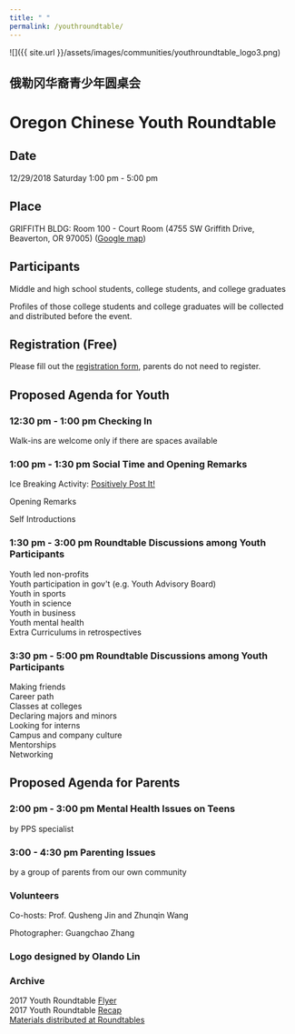 ```yaml
---
title: " "
permalink: /youthroundtable/
---
```


![]({{ site.url }}/assets/images/communities/youthroundtable_logo3.png)

## 俄勒冈华裔青少年圆桌会
# Oregon Chinese Youth Roundtable

## Date
12/29/2018 Saturday 1:00 pm - 5:00 pm

## Place
GRIFFITH BLDG: Room 100 - Court Room (4755 SW Griffith Drive, Beaverton, OR 97005) ([Google map](https://goo.gl/maps/8CKG6jYK3a82))

## Participants

Middle and high school students, college students, and college graduates

Profiles of those college students and college graduates will be collected and distributed before the event.

## Registration (Free)

Please fill out the [registration form](https://docs.google.com/forms/d/e/1FAIpQLSe3US3y88Gut91Fc1zL7OabBz-XI-JRAlOepgQqNvGKtvSaFQ/viewform?vc=0&c=0&w=1), parents do not need to register.

## Proposed Agenda for Youth

### 12:30 pm - 1:00 pm Checking In

Walk-ins are welcome only if there are spaces available

### 1:00 pm - 1:30 pm Social Time and Opening Remarks

Ice Breaking Activity: [Positively Post It!](https://www.facebook.com/Positively-Post-It-1527356444166258/)

Opening Remarks

Self Introductions

### 1:30 pm - 3:00 pm Roundtable Discussions among Youth Participants

Youth led non-profits  
Youth participation in gov't (e.g. Youth Advisory Board)  
Youth in sports  
Youth in science  
Youth in business  
Youth mental health  
Extra Curriculums in retrospectives  

### 3:30 pm - 5:00 pm Roundtable Discussions among Youth Participants

Making friends  
Career path  
Classes at colleges  
Declaring majors and minors  
Looking for interns  
Campus and company culture  
Mentorships  
Networking  

## Proposed Agenda for Parents

### 2:00 pm - 3:00 pm Mental Health Issues on Teens  

by PPS specialist  

### 3:00 - 4:30 pm Parenting Issues

by a group of parents from our own community  

### Volunteers

Co-hosts: Prof. Qusheng Jin and Zhunqin Wang

Photographer: Guangchao Zhang

### Logo designed by Olando Lin

### Archive

2017 Youth Roundtable [Flyer](/assets/pdf/youth-roundtable-2017.pdf)  
2017 Youth Roundtable [Recap](http://pdxchinese.org/youth-roundtable-2017-recap/)  
[Materials distributed at Roundtables](http://pdxchinese.org/resources/benefits_resources/roundtable/)
